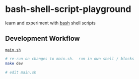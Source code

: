 # bash-shell-script-playground

learn and experiment with [bash](https://www.gnu.org/software/bash/) shell scripts

## Development Workflow

[`main.sh`](main.sh)

```sh
# re-run on changes to main.sh.  run in own shell / blocks
make dev

# edit main.sh
```